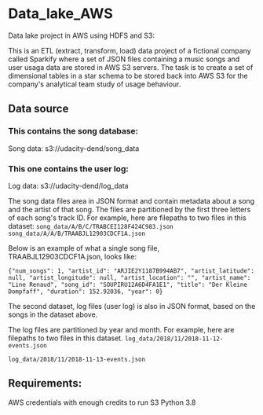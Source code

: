 # Data_lake_AWS

Data lake project in AWS using HDFS and S3:

This is an ETL (extract, transform, load) data project of a fictional company called Sparkify where a set of JSON files containing a music songs and user usaga data are stored in AWS S3 servers. 
The task is to create a set of dimensional tables in a star schema to be stored back into AWS S3 for the company's analytical team study of usage behaviour.

## Data source

### This contains the song database:
Song data: s3://udacity-dend/song_data
### This one contains the user log:
Log data: s3://udacity-dend/log_data

The song data files area in JSON format and contain metadata about a song and the artist of that song. The files are partitioned by the first three letters of each song's track ID. For example, here are filepaths to two files in this dataset:
`song_data/A/B/C/TRABCEI128F424C983.json`
`song_data/A/A/B/TRAABJL12903CDCF1A.json`

Below is an example of what a single song file, TRAABJL12903CDCF1A.json, looks like:

`{"num_songs": 1, "artist_id": "ARJIE2Y1187B994AB7", "artist_latitude": null, "artist_longitude": null, "artist_location": "", "artist_name": "Line Renaud", "song_id": "SOUPIRU12A6D4FA1E1", "title": "Der Kleine Dompfaff", "duration": 152.92036, "year": 0}`


The second dataset, log files (user log) is also in JSON format, based on the songs in the dataset above. 

The log files are partitioned by year and month. For example, here are filepaths to two files in this dataset.
`log_data/2018/11/2018-11-12-events.json`

`log_data/2018/11/2018-11-13-events.json`

## Requirements:

AWS credentials with enough credits to run S3
Python 3.8 




